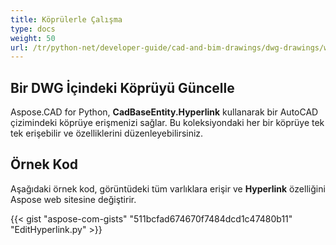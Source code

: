 ```yaml
---
title: Köprülerle Çalışma
type: docs
weight: 50
url: /tr/python-net/developer-guide/cad-and-bim-drawings/dwg-drawings/working-with-hyperlinks/
---
```


## **Bir DWG İçindeki Köprüyü Güncelle**

Aspose.CAD for Python, **CadBaseEntity.Hyperlink** kullanarak bir AutoCAD çizimindeki köprüye erişmenizi sağlar. Bu koleksiyondaki her bir köprüye tek tek erişebilir ve özelliklerini düzenleyebilirsiniz.

## Örnek Kod

Aşağıdaki örnek kod, görüntüdeki tüm varlıklara erişir ve **Hyperlink** özelliğini Aspose web sitesine değiştirir.

{{< gist "aspose-com-gists" "511bcfad674670f7484dcd1c47480b11" "EditHyperlink.py" >}}
